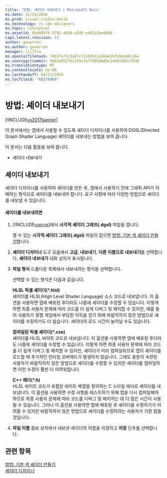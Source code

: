 ```yaml
---
title: '방법: 셰이더 내보내기 | Microsoft Docs'
ms.date: 11/15/2016
ms.prod: visual-studio-dev14
ms.technology: vs-ide-designers
ms.topic: conceptual
ms.assetid: 0bd48bf4-9792-4456-a545-e462a2be668d
caps.latest.revision: 13
author: gewarren
ms.author: gewarren
manager: jillfra
ms.openlocfilehash: 74b3fa73c3a67c721b9311a964e26fa9ab48c16e
ms.sourcegitcommit: 94b3a052fb1229c7e7f8804b09c1d403385c7630
ms.translationtype: MT
ms.contentlocale: ko-KR
ms.lasthandoff: 04/23/2019
ms.locfileid: "68176489"
---
```

# <a name="how-to-export-a-shader"></a>방법: 셰이더 내보내기
[!INCLUDE[vs2017banner](../includes/vs2017banner.md)]

이 문서에서는 앱에서 사용할 수 있도록 셰이더 디자이너를 사용하여 DGSL(Directed Graph Shader Language) 셰이더를 내보내는 방법을 보여 줍니다.  
  
 이 문서는 다음 활동을 보여 줍니다.  
  
- 셰이더 내보내기  
  
## <a name="exporting-a-shader"></a>셰이더 내보내기  
 셰이더 디자이너를 사용하여 셰이더를 만든 후, 앱에서 사용하기 전에 그래픽 API가 이해하는 형식으로 셰이더를 내보내야 합니다. 요구 사항에 따라 다양한 방법으로 셰이더를 내보낼 수 있습니다.  
  
#### <a name="to-export-a-shader"></a>셰이더를 내보내려면  
  
1. [!INCLUDE[vsprvs](../includes/vsprvs-md.md)]에서 **시각적 셰이더 그래프(.dgsl)** 파일을 엽니다.  
  
     열 수 있는 **시각적 셰이더 그래프(.dgsl)** 파일이 없으면 [방법: 기본 색 셰이더 만들기](../designers/how-to-create-a-basic-color-shader.md)합니다.  
  
2. **셰이더 디자이너** 도구 모음에서 **고급**, **내보내기**, **다른 이름으로 내보내기**를 선택합니다. **셰이더 내보내기** 대화 상자가 표시됩니다.  
  
3. **파일 형식** 드롭다운 목록에서 내보내려는 형식을 선택합니다.  
  
     선택할 수 있는 형식은 다음과 같습니다.  
  
     **HLSL 픽셀 셰이더(\*.hlsl)**  
     셰이더를 HLSL(High Level Shader Language) 소스 코드로 내보냅니다. 이 옵션을 사용하면 앱에 배포된 후더라도 나중에 셰이더를 수정할 수 있습니다. 이렇게 하면 최종 사용자 문제에 따라 코드를 더 쉽게 디버그 및 패치할 수 있지만, 예를 들어 사용자가 경쟁 게임에서 부당한 이득을 얻기 위해 바람직하지 않은 방법으로 셰이더를 수정하기도 더 쉽습니다. 셰이더의 로드 시간이 늘어날 수도 있습니다.  
  
     **컴파일된 픽셀 셰이더(\*.cso)**  
     셰이더를 HLSL 바이트 코드로 내보냅니다. 이 옵션을 사용하면 앱에 배포된 후더라도 나중에 셰이더를 수정할 수 있습니다. 이렇게 하면 최종 사용자 문제에 따라 코드를 더 쉽게 디버그 및 패치할 수 있지만, 셰이더가 미리 컴파일되므로 앱이 셰이더를 로드할 때 추가적인 런타임 오버헤드가 발생하지 않습니다. 그래도 충분히 숙련된 사용자가 바람직하지 않은 방법으로 셰이더를 수정할 수 있지만 셰이더를 컴파일하면 이런 수정이 훨씬 더 어려워집니다.  
  
     **C++ 헤더(\*.h)**  
     HLSL 바이트 코드가 포함된 바이트 배열을 정의하는 C 스타일 헤더로 셰이더를 내보냅니다. 이 옵션을 사용하면 수정 사항을 테스트하기 위해 앱을 다시 컴파일해야 하므로 최종 사용자 문제에 따라 코드를 디버그 및 패치하는 데 더 많은 시간이 사용될 수 있습니다. 그러나 이 옵션을 사용하면 앱에 배포된 후 셰이더를 수정하기가 어려울 수 있지만 바람직하지 않은 방법으로 셰이더를 수정하려는 사용자가 가장 힘들 것입니다.  
  
4. **파일 이름** 콤보 상자에서 내보낸 셰이더의 이름을 지정하고 **저장** 단추를 선택합니다.  
  
## <a name="see-also"></a>관련 항목  
 [방법: 기본 색 셰이더 만들기](../designers/how-to-create-a-basic-color-shader.md)   
 [셰이더 디자이너](../designers/shader-designer.md)
